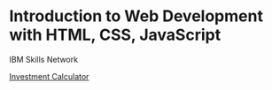 # Introduction to Web Development with HTML, CSS, JavaScript
IBM Skills Network

[Investment Calculator](https://baebischops.github.io/ibm-introduction_to_web_development/)